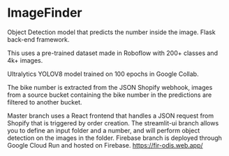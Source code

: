 # ImageFinder
Object Detection model that predicts the number inside the image.
Flask back-end framework.

This uses a pre-trained dataset made in Roboflow with 200+ classes and 4k+ images. 

Ultralytics YOLOV8 model trained on 100 epochs in Google Collab.

The bike number is extracted from the JSON Shopify webhook, images from a source bucket containing the bike number in the predictions are filtered to another bucket.


Master branch uses a React frontend that handles a JSON request from Shopify that is triggered by order creation.
The streamlit-ui branch allows you to define an input folder and a number, and will perform object detection on the images in the folder.
Firebase branch is deployed through Google Cloud Run and hosted on Firebase. https://fir-odis.web.app/
